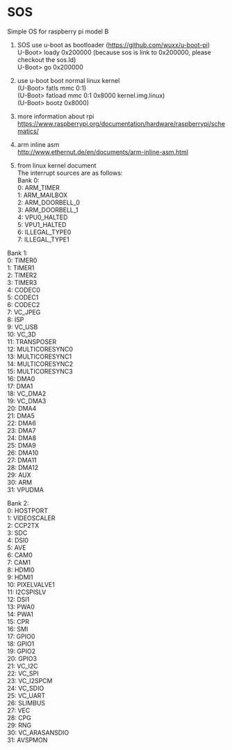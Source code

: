 ﻿SOS
===

Simple OS for raspberry pi model B <br>
1. SOS use u-boot as bootloader (https://github.com/wuxx/u-boot-pi) <br>
U-Boot> loady 0x200000 (because sos is link to 0x200000, please checkout the sos.ld) <br>
U-Boot> go 0x200000 <br>

2. use u-boot boot normal linux kernel <br>
(U-Boot> fatls mmc 0:1) <br>
(U-Boot> fatload mmc 0:1 0x8000 kernel.img.linux) <br>
(U-Boot> bootz 0x8000) <br>


3. more information about rpi <br>
https://www.raspberrypi.org/documentation/hardware/raspberrypi/schematics/ <br>

4. arm inline asm <br>
http://www.ethernut.de/en/documents/arm-inline-asm.html<br>

5. from linux kernel document<br>
The interrupt sources are as follows:<br>
Bank 0: <br>
0: ARM_TIMER <br>
1: ARM_MAILBOX  <br>
2: ARM_DOORBELL_0 <br>
3: ARM_DOORBELL_1 <br>
4: VPU0_HALTED <br>
5: VPU1_HALTED <br>
6: ILLEGAL_TYPE0 <br>
7: ILLEGAL_TYPE1 <br>

Bank 1: <br>
0: TIMER0 <br>
1: TIMER1 <br>
2: TIMER2 <br>
3: TIMER3 <br>
4: CODEC0 <br>
5: CODEC1 <br>
6: CODEC2 <br>
7: VC_JPEG <br>
8: ISP  <br>
9: VC_USB <br>
10: VC_3D <br>
11: TRANSPOSER <br>
12: MULTICORESYNC0 <br>
13: MULTICORESYNC1 <br>
14: MULTICORESYNC2 <br>
15: MULTICORESYNC3 <br>
16: DMA0 <br>
17: DMA1 <br>
18: VC_DMA2 <br>
19: VC_DMA3 <br>
20: DMA4 <br>
21: DMA5 <br>
22: DMA6 <br>
23: DMA7 <br>
24: DMA8 <br>
25: DMA9 <br>
26: DMA10 <br>
27: DMA11 <br>
28: DMA12 <br>
29: AUX <br>
30: ARM <br>
31: VPUDMA <br>

Bank 2: <br>
0: HOSTPORT <br>
1: VIDEOSCALER <br>
2: CCP2TX <br>
3: SDC <br>
4: DSI0 <br>
5: AVE <br>
6: CAM0 <br>
7: CAM1 <br>
8: HDMI0 <br>
9: HDMI1 <br>
10: PIXELVALVE1 <br>
11: I2CSPISLV <br>
12: DSI1 <br>
13: PWA0 <br>
14: PWA1 <br>
15: CPR <br>
16: SMI <br>
17: GPIO0 <br>
18: GPIO1 <br>
19: GPIO2 <br>
20: GPIO3 <br>
21: VC_I2C <br>
22: VC_SPI <br>
23: VC_I2SPCM <br>
24: VC_SDIO <br>
25: VC_UART <br>
26: SLIMBUS <br>
27: VEC <br>
28: CPG <br>
29: RNG <br>
30: VC_ARASANSDIO <br>
31: AVSPMON <br>

